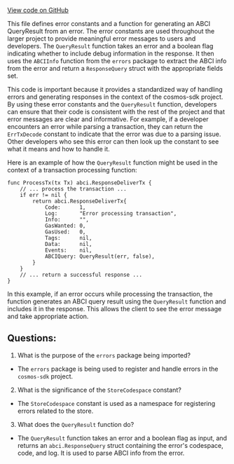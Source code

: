 [View code on GitHub](https://github.com/cosmos/cosmos-sdk/blob/main/store/types/errors.go)

This file defines error constants and a function for generating an ABCI QueryResult from an error. The error constants are used throughout the larger project to provide meaningful error messages to users and developers. The `QueryResult` function takes an error and a boolean flag indicating whether to include debug information in the response. It then uses the `ABCIInfo` function from the `errors` package to extract the ABCI info from the error and return a `ResponseQuery` struct with the appropriate fields set.

This code is important because it provides a standardized way of handling errors and generating responses in the context of the cosmos-sdk project. By using these error constants and the `QueryResult` function, developers can ensure that their code is consistent with the rest of the project and that error messages are clear and informative. For example, if a developer encounters an error while parsing a transaction, they can return the `ErrTxDecode` constant to indicate that the error was due to a parsing issue. Other developers who see this error can then look up the constant to see what it means and how to handle it.

Here is an example of how the `QueryResult` function might be used in the context of a transaction processing function:

```
func ProcessTx(tx Tx) abci.ResponseDeliverTx {
    // ... process the transaction ...
    if err != nil {
        return abci.ResponseDeliverTx{
            Code:      1,
            Log:       "Error processing transaction",
            Info:      "",
            GasWanted: 0,
            GasUsed:   0,
            Tags:      nil,
            Data:      nil,
            Events:    nil,
            ABCIQuery: QueryResult(err, false),
        }
    }
    // ... return a successful response ...
}
```

In this example, if an error occurs while processing the transaction, the function generates an ABCI query result using the `QueryResult` function and includes it in the response. This allows the client to see the error message and take appropriate action.
## Questions: 
 1. What is the purpose of the `errors` package being imported?
- The `errors` package is being used to register and handle errors in the `cosmos-sdk` project.

2. What is the significance of the `StoreCodespace` constant?
- The `StoreCodespace` constant is used as a namespace for registering errors related to the store.

3. What does the `QueryResult` function do?
- The `QueryResult` function takes an error and a boolean flag as input, and returns an `abci.ResponseQuery` struct containing the error's codespace, code, and log. It is used to parse ABCI info from the error.